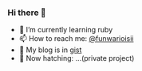 ### Hi there 👋

- 🌱 I’m currently learning ruby
- 📫 How to reach me: [@funwarioisii](https://twitter.com/funwarioisii)
- 📒 My blog is in [gist](https://gist.gihub.com/funwarioisii)
- 🐣 Now hatching: ...(private project)
